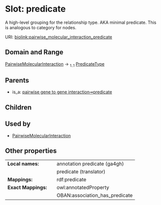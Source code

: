 
# Slot: predicate


A high-level grouping for the relationship type. AKA minimal predicate. This is analogous to category for nodes.

URI: [biolink:pairwise_molecular_interaction_predicate](https://w3id.org/biolink/vocab/pairwise_molecular_interaction_predicate)


## Domain and Range

[PairwiseMolecularInteraction](PairwiseMolecularInteraction.md) &#8594;  <sub>1..1</sub> [PredicateType](types/PredicateType.md)

## Parents

 *  is_a: [pairwise gene to gene interaction➞predicate](pairwise_gene_to_gene_interaction_predicate.md)

## Children


## Used by

 * [PairwiseMolecularInteraction](PairwiseMolecularInteraction.md)

## Other properties

|  |  |  |
| --- | --- | --- |
| **Local names:** | | annotation predicate (ga4gh) |
|  | | predicate (translator) |
| **Mappings:** | | rdf:predicate |
| **Exact Mappings:** | | owl:annotatedProperty |
|  | | OBAN:association_has_predicate |

